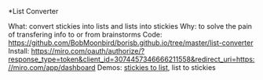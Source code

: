 *List Converter

What: convert stickies into lists and lists into stickies
Why: to solve the pain of transfering info to or from brainstorms
Code: https://github.com/BobMoonbird/borisb.github.io/tree/master/list-converter
Install: https://miro.com/oauth/authorize/?response_type=token&client_id=3074457346666211558&redirect_uri=https://miro.com/app/dashboard
Demos:  [stickies to list](https://www.loom.com/share/d052e10c64c84666b708f069927b5a9f), list to stickies

